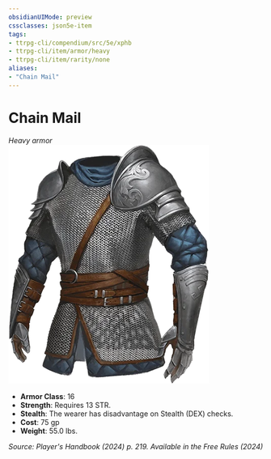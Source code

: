 ```yaml
---
obsidianUIMode: preview
cssclasses: json5e-item
tags:
- ttrpg-cli/compendium/src/5e/xphb
- ttrpg-cli/item/armor/heavy
- ttrpg-cli/item/rarity/none
aliases: 
- "Chain Mail"
---
```

# Chain Mail
*Heavy armor*  
![](Misc%20Files/CLI/compendium/items/img/chain-mail.webp#right)

- **Armor Class**: 16
- **Strength**: Requires 13 STR.
- **Stealth**: The wearer has disadvantage on Stealth (DEX) checks.
- **Cost**: 75 gp
- **Weight**: 55.0 lbs.

*Source: Player's Handbook (2024) p. 219. Available in the Free Rules (2024)*